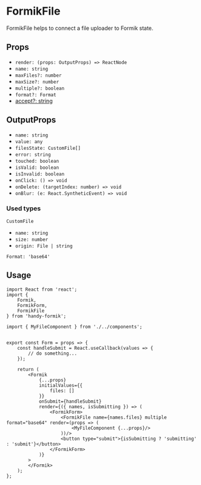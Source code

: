 # FormikFile

FormikFile helps to connect a file uploader to Formik state.

## Props

* `render: (props: OutputProps) => ReactNode`
* `name: string`
* `maxFiles?: number`
* `maxSize?: number`
* `multiple?: boolean`
* `format?: Format`
* [accept?: string](https://react-dropzone.js.org/)

## OutputProps

* `name: string`
* `value: any`
* `filesState: CustomFile[]`
* `error: string`
* `touched: boolean`
* `isValid: boolean`
* `isInvalid: boolean`
* `onClick: () => void`
* `onDelete: (targetIndex: number) => void`
* `onBlur: (e: React.SyntheticEvent) => void`

### Used types

`CustomFile`
* `name: string`
* `size: number`
* `origin: File | string`

`Format: 'base64'`

## Usage

```
import React from 'react';
import {
    Formik,
    FormikForm,
    FormikFile
} from 'handy-formik';

import { MyFileComponent } from './../components';


export const Form = props => {
    const handleSubmit = React.useCallback(values => {
        // do something...
    });

    return (
        <Formik
            {...props}
            initialValues={{
                files: []
            }}
            onSubmit={handleSubmit}
            render={({ names, isSubmitting }) => (
                <FormikForm>
                    <FormikFile name={names.files} multiple format="base64" render=(props => (
                        <MyFileComponent {...props}/>
                    ))/>
                    <button type="submit">{isSubmitting ? 'submitting' : 'submit'}</button>
                </FormikForm>
            )}
        >
        </Formik>
    );
};
```

